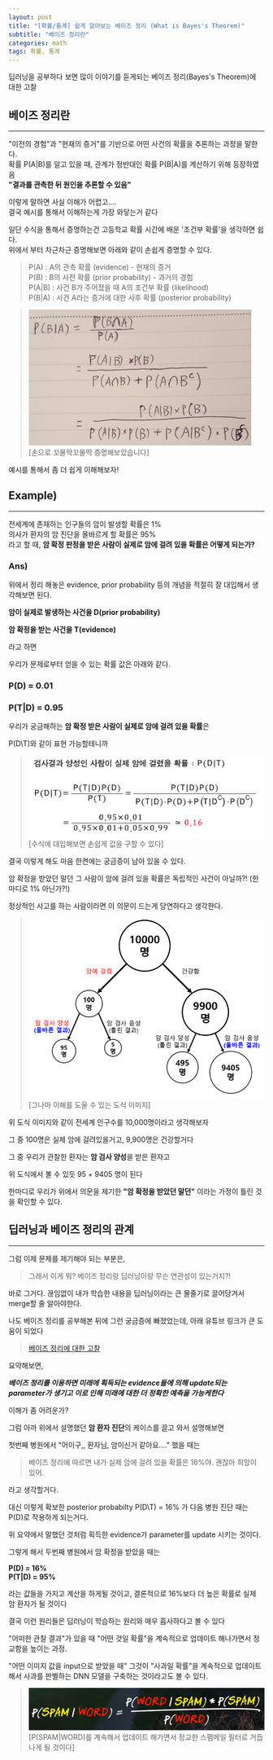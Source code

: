 ```yaml
---
layout: post
title: "[확률/통계] 쉽게 알아보는 베이즈 정리 (What is Bayes's Theorem)"
subtitle: "베이즈 정리란"
categories: math
tags: 확률, 통계
---
```


딥러닝을 공부하다 보면 많이 이야기를 듣게되는 베이즈 정리(Bayes's Theorem)에 대한 고찰

## 베이즈 정리란
---
"이전의 경험"과 "현재의 증거"를 기반으로 어떤 사건의 확률을 추론하는 과정을 말한다.  
확률 P(A|B)를 알고 있을 때, 관계가 정반대인 확률 P(B|A)를 계산하기 위해 등장하였음    
**"결과를 관측한 뒤 원인을 추론할 수 있음"**  

이렇게 말하면 사실 이해가 어렵고....  
결국 예시를 통해서 이해하는게 가장 와닿는거 같다

일단 수식을 통해서 증명하는건 고등학교 확률 시간에 배운 '조건부 확률'을 생각하면 쉽다.  
위에서 부터 차근차근 증명해보면 아래와 같이 손쉽게 증명할 수 있다.

> P(A) : A의 관측 확률 (evidence) - 현재의 증거  
> P(B) : B의 사전 확률 (prior probability) - 과거의 경험  
> P(A|B) : 사건 B가 주어졌을 때 A의 조건부 확률 (likelihood)  
> P(B|A) : 사건 A라는 증거에 대한 사후 확률 (posterior probability)


> ![베이즈정리 증명](../images/2018-08-24-1.png)  
> [손으로 꼬물딱꼬물딱 증명해보았습니다]


예시를 통해서 좀 더 쉽게 이해해보자!


## Example)
---
전세계에 존재하는 인구들의 암이 발생할 확률은 1%  
의사가 환자의 암 진단을 올바르게 할 확률은 95%  
라고 할 때, **암 확정 판정을 받은 사람이 실제로 암에 걸려 있을 확률은 어떻게 되는가?**  

### Ans)
위에서 정리 해놓은 evidence, prior probability 등의 개념을 적절히 잘 대입해서 생각해보면 된다.  

**암이 실제로 발생하는 사건을 D(prior probability)**  

**암 확정을 받는 사건을 T(evidence)**  

라고 하면

우리가 문제로부터 얻을 수 있는 확률 값은 아래와 같다.  
### P(D) = 0.01  
### P(T|D) = 0.95

우리가 궁금해하는 **암 확정 받은 사람이 실제로 암에 걸려 있을 확률**은 

P(D\T)와 같이 표현 가능할테니까  

> ![ex1 수식](../images/2018-08-24-2.png)  
> [수식에 대입해보면 손쉽게 값을 구할 수 있다]

결국 이렇게 해도 마음 한켠에는 궁금증이 남아 있을 수 있다.

암 확정을 받았던 말던 그 사람이 암에 걸려 있을 확률은 독립적인 사건이 아닐까?! (한 마디로 1% 아닌가?!)

정상적인 사고를 하는 사람이라면 이 의문이 드는게 당연하다고 생각한다.

> ![ex1 수식](../images/2018-08-24-3.png)  
> [그나마 이해를 도울 수 있는 도식 이미지]

위 도식 이미지와 같이 전세계 인구수를 10,000명이라고 생각해보자

그 중 100명은 실제 암에 걸려있을거고, 9,900명은 건강할거다

그 중 우리가 관찰한 환자는 **암 검사 양성**을 받은 환자고

위 도식에서 볼 수 있듯 95 + 9405 명이 된다

한마디로 우리가 위에서 의문을 제기한 **"암 확정을 받았던 말던"** 이라는 가정이 틀린 것을 확인할 수 있다.

## 딥러닝과 베이즈 정리의 관계
---

그럼 이제 문제를 제기해야 되는 부분은,

> 그래서 이게 뭐? 베이즈 정리랑 딥러닝이랑 무슨 연관성이 있는거지?!

바로 그거다. 끊임없이 내가 학습한 내용을 딥러닝이라는 큰 물줄기로 끌어당겨서 merge할 줄 알아야한다.

나도 베이즈 정리를 공부해본 뒤에 그런 궁금증에 빠졌었는데, 아래 유튜브 링크가 큰 도움이 되었다

> [베이즈 정리에 대한 고찰](https://www.youtube.com/watch?v=R13BD8qKeTg)

요약해보면,

**_베이즈 정리를 이용하면 미래에 획득되는 evidence들에 의해 update되는 parameter가 생기고 이로 인해 미래에 대한 더 정확한 예측을 가능케한다_**

이해가 좀 어려운가?

그럼 아까 위에서 설명했던 **암 환자 진단**의 케이스를 끌고 와서 설명해보면

첫번째 병원에서 "어이구,, 환자님, 암이신거 같아요...." 했을 때는

> 베이즈 정리에 따르면 내가 실제 암에 걸려 있을 확률은 16%야. 괜찮아 희망이 있어.

라고 생각할거다.

대신 이렇게 확보한 posterior probabilty P(D\T) = 16% 가 다음 병원 진단 때는 P(D)로 작용하게 되는거다.

위 요약에서 말했던 것처럼 획득한 evidence가 parameter를 update 시키는 것이다.

그렇게 해서 두번째 병원에서 암 확정을 받았을 때는

**P(D) = 16%**  
**P(T|D) = 95%**  

라는 값들을 가지고 계산을 하게될 것이고, 결론적으로 16%보다 더 높은 확률로 실제 암 환자가 될 것이다

결국 이런 원리들은 딥러닝이 학습하는 원리와 매우 흡사하다고 볼 수 있다

"어떠한 관찰 결과"가 있을 때 "어떤 것일 확률"을 계속적으로 업데이트 해나가면서 정교함을 높이는 과정.

"어떤 이미지 값을 input으로 받았을 때" 그것이 "사과일 확률"을 계속적으로 업데이트해서 사과를 판별하는 DNN 모델을 구축하는 것이라고도 볼 수 있다.

> ![spam case](../images/2018-08-24-4.png)  
> [P(SPAM|WORD)를 계속해서 업데이트 해가면서 정교한 스팸메일 필터로 거듭나게 될 것이다]

